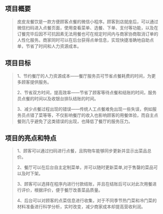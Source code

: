 ## 项目概要
>皮皮龙餐饮是一款方便顾客点餐的微信小程序。顾客到店就座后，可以通过微信扫码进入点餐页面，使用查看菜单、选餐、下单、支付等功能，以及在订餐完毕后因不可抗因素无法用餐也可在规定时间内与商家协商取消订单的人性化服务。商家同时可以在后台获得点单信息，实现快捷准确地自助点单，节省了时间和人力资源成本。

## 项目目标
>1、节约餐厅的人力资源成本——餐厅服务员可节省点餐耗费的时间，为更多顾客提供服务。
>
>2、节省双方时间，提高效率——节省了顾客等待点餐和结账的时间，服务员点餐的时间以及收银台排队结账的时间。
>
>3、减少点餐过程出现的错误——传统人工点餐难免出现一些失误，例如服务员点错了菜等等，不仅影响餐厅的收入也影响顾客的用餐体验，而自主点餐则几乎避免了这类错误的出现，也降低了餐厅的服务压力。

## 项目的亮点和特点
>1、顾客可以通过扫码进行点餐，且购物车能够同步更新并显示出菜品总价。
>
>2、餐厅可以在后台自主定制菜单，并可以随时更新菜单,对于售罄的菜品可以及时下架。
>
>3、顾客可以选择在程序内进行付款结账，并且在结账后可以对此次用餐进行评价，根据评价，便于餐厅改善菜品质量。
>
>4、后台可以对顾客的点菜信息进行收集，对于不同季节热门菜和冷门菜的材料准备进行科学分析，实时改变，减少商家成本却提高营收利润。
